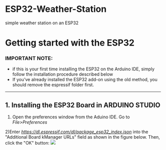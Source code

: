 # ESP32-Weather-Station
simple weather station on an ESP32


# Getting started with the ESP32
### IMPORTANT NOTE:

- if this is your first time installing the ESP32 on the Arduino IDE, simply follow the installation procedure described below
- If you’ve already installed the ESP32 add-on using the old method, you should remove the espressif folder first.
_______________________________________
## 1. Installing the ESP32 Board in ARDUINO STUDIO
  1) Open the preferences window from the Aduino IDE. Go to *File>Preferences*
  
  2)Enter *https://dl.espressif.com/dl/package_esp32_index.json* into the "Additional Board kManager URLs" field as shown in the         figure below. Then, click the "OK" button:
  ![](http://url/to/img.png)
